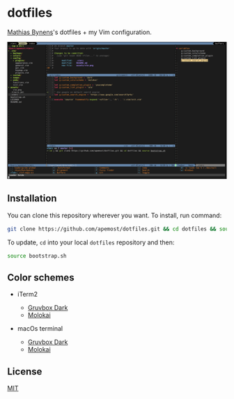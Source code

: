 # dotfiles

[Mathias Bynens](https://mathiasbynens.be)'s dotfiles + my Vim configuration.

![Screenshot of Vim](https://github.com/apemost/vimrc/blob/master/assets/vim.png)

## Installation

You can clone this repository wherever you want. To install, run command:

```bash
git clone https://github.com/apemost/dotfiles.git && cd dotfiles && source bootstrap.sh
```

To update, `cd` into your local `dotfiles` repository and then:

```bash
source bootstrap.sh
```

## Color schemes

- iTerm2

  - [Gruvbox Dark](https://github.com/mbadolato/iTerm2-Color-Schemes/blob/master/schemes/Gruvbox%20Dark.itermcolors)
  - [Molokai](https://github.com/mbadolato/iTerm2-Color-Schemes/blob/master/schemes/Molokai.itermcolors)

- macOs terminal

  - [Gruvbox Dark](https://github.com/mbadolato/iTerm2-Color-Schemes/blob/master/terminal/Gruvbox%20Dark.terminal)
  - [Molokai](https://github.com/mbadolato/iTerm2-Color-Schemes/blob/master/terminal/Molokai.terminal)

## License

[MIT](LICENSE)

